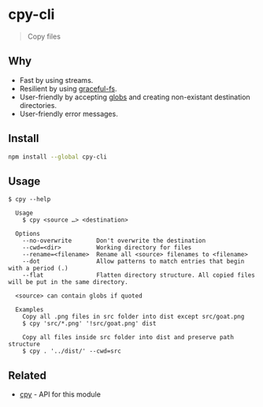 # cpy-cli

> Copy files

## Why

- Fast by using streams.
- Resilient by using [graceful-fs](https://github.com/isaacs/node-graceful-fs).
- User-friendly by accepting [globs](https://github.com/sindresorhus/globby#globbing-patterns) and creating non-existant destination directories.
- User-friendly error messages.

## Install

```sh
npm install --global cpy-cli
```

## Usage

```
$ cpy --help

  Usage
    $ cpy <source …> <destination>

  Options
    --no-overwrite       Don't overwrite the destination
    --cwd=<dir>          Working directory for files
    --rename=<filename>  Rename all <source> filenames to <filename>
    --dot                Allow patterns to match entries that begin with a period (.)
    --flat               Flatten directory structure. All copied files will be put in the same directory.

  <source> can contain globs if quoted

  Examples
    Copy all .png files in src folder into dist except src/goat.png
    $ cpy 'src/*.png' '!src/goat.png' dist

    Copy all files inside src folder into dist and preserve path structure
    $ cpy . '../dist/' --cwd=src
```

## Related

- [cpy](https://github.com/sindresorhus/cpy) - API for this module
